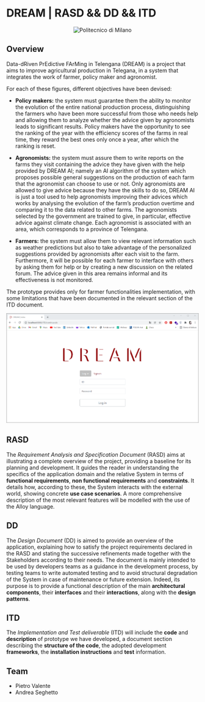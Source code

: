 # DREAM | RASD && DD && ITD

<p align="center">
    <img src="https://i.imgur.com/mPb3Qbd.gif" width="180" alt="Politecnico di Milano"/>
</p>

## Overview

Data-dRiven PrEdictive FArMing in Telengana (DREAM) is a project that aims to improve agricultural production in Telegana, in a system that integrates the work of farmer, policy maker and agronomist.

For each of these figures, different objectives have been devised:

* **Policy makers:** the system must guarantee them the ability to monitor the evolution of the entire national production process, distinguishing the farmers who have been more successful from those who needs help and allowing them to analyze whether the advice given by agronomists leads to significant results. Policy makers have the opportunity to see the ranking of the year with the efficiency scores of the farms in real time, they reward the best ones only once a year, after which the ranking is reset.

* **Agronomists:** the system must assure them to write reports on the farms they visit containing the advice they have given with the help provided by DREAM AI; namely an AI algorithm of the system which proposes possible general suggestions on the production of each farm that the agronomist can choose to use or not. Only agronomists are allowed to give advice because they have the skills to do so, DREAM AI is just a tool used to help agronomists improving their advices which works by analysing the evolution of the farm’s production overtime and comparing it to the data related to other farms. The agronomists selected by the government are trained to give, in particular, effective advice against climate change. Each agronomist is associated with an area, which corresponds to a province of Telengana.

* **Farmers:** the system must allow them to view relevant information such as weather predictions but also to take advantage of the personalized suggestions provided by agronomists after each visit to the farm. Furthermore, it will be possible for each farmer to interface with others by asking them for help or by creating a new discussion on the related forum. The advice given in this area remains informal and its effectiveness is not monitored.

The prototype provides only for farmer functionalities implementation, with some limitations that have been documented in the relevant section of the ITD document.

<p align="center">
 <a href="https://github.com/pietrovalente/DREAM-software-engineering-2/blob/main/images/login.png"><img src="https://github.com/pietrovalente/DREAM-software-engineering-2/blob/main/images/login.png" alt="" width="600px"></a>
</p>

## RASD

The _Requirement Analysis and Specification Document_ (RASD) aims at illustrating a complete overview of the project, providing a baseline for its planning and development. It guides the reader in understanding the specifics of the application domain and the relative System in terms of **functional requirements**, **non functional requirements** and **constraints**. It details how, according to these, the System interacts with the external world, showing concrete **use case scenarios**. A more comprehensive description of the most relevant features will be modelled with the use of the Alloy language.

## DD

The _Design Document_ (DD) is aimed to provide an overview of the application, explaining how to satisfy the project requirements declared in the RASD and stating the successive refinements made together with the Stakeholders according to their needs. The document is mainly intended to be used by developers teams as a guidance in the development process, by testing teams to write automated testing and to avoid structural degradation of the System in case of maintenance or future extension. Indeed, its purpose is to provide a functional description of the main **architectural components**, their **interfaces** and their **interactions**, along with the **design patterns**.

## ITD

The _Implementation and Test deliverable_ (ITD) will include the **code** and **description** of prototype we have developed, a document section describing the **structure of the code**, the adopted development **frameworks**, the **installation instructions** and **test** information.

## Team
- Pietro Valente
- Andrea Seghetto
